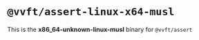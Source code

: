 # `@vvft/assert-linux-x64-musl`

This is the **x86_64-unknown-linux-musl** binary for `@vvft/assert`
